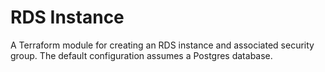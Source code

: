 # RDS Instance

A Terraform module for creating an RDS instance and associated security group.
The default configuration assumes a Postgres database.

